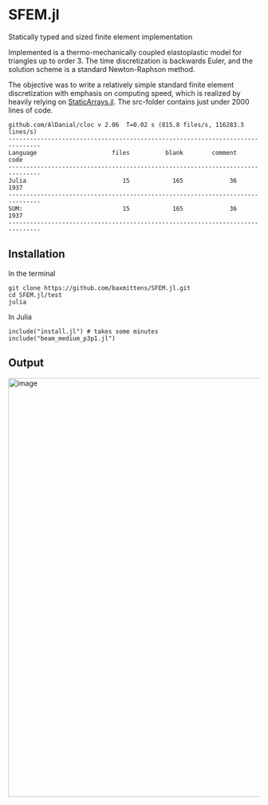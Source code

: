 # SFEM.jl
Statically typed and sized finite element implementation

Implemented is a thermo-mechanically coupled elastoplastic model for triangles up to order 3. The time discretization is backwards Euler, and the solution scheme is a standard Newton-Raphson method.

The objective was to write a relatively simple standard finite element discretization with emphasis on computing speed, which is realized by heavily relying on [StaticArrays.jl](https://github.com/JuliaArrays/StaticArrays.jl). The src-folder contains just under 2000 lines of code.

```
github.com/AlDanial/cloc v 2.06  T=0.02 s (815.8 files/s, 116283.3 lines/s)
-------------------------------------------------------------------------------
Language                     files          blank        comment           code
-------------------------------------------------------------------------------
Julia                           15            165             36           1937
-------------------------------------------------------------------------------
SUM:                            15            165             36           1937
-------------------------------------------------------------------------------
``` 

## Installation

In the terminal
```
git clone https://github.com/baxmittens/SFEM.jl.git
cd SFEM.jl/test
julia
```

In Julia
```
include("install.jl") # takes some minutes
include("beam_medium_p3p1.jl")
```

## Output
<img width="1539" height="839" alt="image" src="https://github.com/user-attachments/assets/b0090a34-c5b2-4af1-ad20-494bf5e183dd" />
